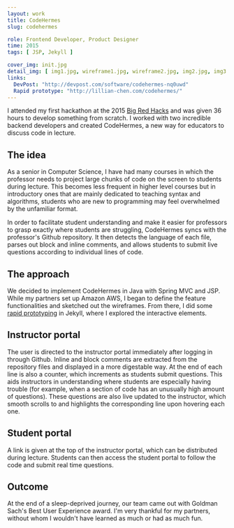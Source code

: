 ```yaml
---
layout: work
title: CodeHermes
slug: codehermes

role: Frontend Developer, Product Designer
time: 2015
tags: [ JSP, Jekyll ]

cover_img: init.jpg
detail_img: [ img1.jpg, wireframe1.jpg, wireframe2.jpg, img2.jpg, img3.jpg ]
links:
  DevPost: "http://devpost.com/software/codehermes-nq0uwd"
  Rapid prototype: "http://lillian-chen.com/codehermes/"
---
```


I attended my first hackathon at the 2015 [Big Red Hacks][brh] and was given 36 hours to develop something from scratch. I worked with two incredible backend developers and created CodeHermes, a new way for educators to discuss code in lecture.

## The idea
As a senior in Computer Science, I have had many courses in which the professor needs to project large chunks of code on the screen to students during lecture. This becomes less frequent in higher level courses but in introductory ones that are mainly dedicated to teaching syntax and algorithms, students who are new to programming may feel overwhelmed by the unfamiliar format.

In order to facilitate student understanding and make it easier for professors to grasp exactly where students are struggling, CodeHermes syncs with the professor's Github repository. It then detects the language of each file, parses out block and inline comments, and allows students to submit live questions according to individual lines of code.

## The approach
We decided to implement CodeHermes in Java with Spring MVC and JSP. While my partners set up Amazon AWS, I began to define the feature functionalities and sketched out the wireframes. From there, I did some [rapid prototyping][prototype] in Jekyll, where I explored the interactive elements.

## Instructor portal
The user is directed to the instructor portal immediately after logging in through Github. Inline and block comments are extracted from the repository files and displayed in a more digestable way. At the end of each line is also a counter, which increments as students submit questions. This aids instructors in understanding where students are especially having trouble (for example, when a section of code has an unusually high amount of questions). These questions are also live updated to the instructor, which smooth scrolls to and highlights the corresponding line upon hovering each one.

## Student portal
A link is given at the top of the instructor portal, which can be distributed during lecture. Students can then access the student portal to follow the code and submit real time questions.

## Outcome
At the end of a sleep-deprived journey, our team came out with Goldman Sach's Best User Experience award. I'm very thankful for my partners, without whom I wouldn't have learned as much or had as much fun.

[brh]: http://www.bigredhacks.com/
[prototype]: http://lillian-chen.com/codehermes/

